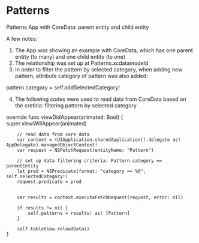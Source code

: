 # Patterns
Patterns App with CoreData: parent entity and child entity

A few notes:

1. The App was showing an example with CoreData, which has one parent entity (to many) and one child entity (to one)
2. The relationship was set up at Patterns.xcdatamodeld
3. In order to filter the pattern by selected category, when adding new pattern, attribute category of pattern was also added:
        
pattern.category = self.addSelectedCategory!

4. The following codes were used to read data from CoreData based on the cretiria: filtering pattern by selected category

override func viewDidAppear(animated: Bool) {
        super.viewWillAppear(animated)
        
        // read data from core data
        var context = (UIApplication.sharedApplication().delegate as! AppDelegate).managedObjectContext!
        var request = NSFetchRequest(entityName: "Pattern")
        
        // set up data filtering criteria: Pattern.category == parentEntity
        let pred = NSPredicate(format: "category == %@", self.selectedCategory!)
        request.predicate = pred
        
        
        var results = context.executeFetchRequest(request, error: nil)
        
        if results != nil {
            self.patterns = results! as! [Pattern]
        }
        
        self.tableView.reloadData()
    }
